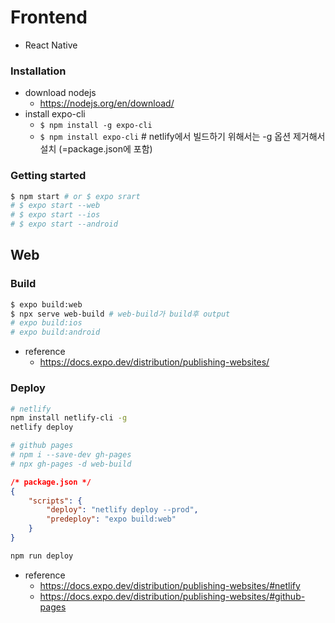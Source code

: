 # Frontend

* React Native
### Installation

* download nodejs
  * https://nodejs.org/en/download/
* install expo-cli
  * `$ npm install -g expo-cli`
  * `$ npm install expo-cli` # netlify에서 빌드하기 위해서는 -g 옵션 제거해서 설치 (=package.json에 포함)

### Getting started

```sh
$ npm start # or $ expo srart
# $ expo start --web
# $ expo start --ios
# $ expo start --android
```


## Web

### Build

<!-- 
```sh
$ npm i @expo/webpack-config
```

```js
const createExpoWebpackConfig = require("@expo/webpack-config");
module.exports = function(env, argv) {
    env.mode = "development";
    const config = createExpoWebpackConfig(env, argv);
    return config;
  };
``` -->

```sh
$ expo build:web
$ npx serve web-build # web-build가 build후 output
# expo build:ios
# expo build:android
```



* reference
  * https://docs.expo.dev/distribution/publishing-websites/

### Deploy

```sh
# netlify
npm install netlify-cli -g
netlify deploy

# github pages
# npm i --save-dev gh-pages
# npx gh-pages -d web-build
```

```json
/* package.json */
{
    "scripts": {
        "deploy": "netlify deploy --prod",
        "predeploy": "expo build:web"
    }
}
```

```sh
npm run deploy
```

* reference
  * https://docs.expo.dev/distribution/publishing-websites/#netlify
  * https://docs.expo.dev/distribution/publishing-websites/#github-pages